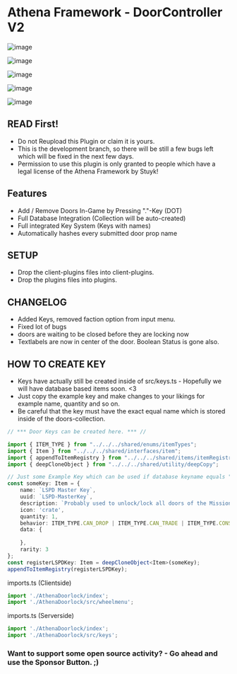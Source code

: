 # Athena Framework - DoorController V2
 
![image](https://user-images.githubusercontent.com/82890183/147381214-0e993fe0-1d9c-48dc-8751-65a46696c4d1.png)

![image](https://user-images.githubusercontent.com/82890183/147381524-93c23c14-1c1b-4ba7-8b8b-067a18921167.png)

![image](https://user-images.githubusercontent.com/82890183/147381220-b48ebfc4-b6a7-4759-b995-382c99c7c59b.png)

![image](https://user-images.githubusercontent.com/82890183/147381230-4340e69b-ce00-48c8-92ea-fec27845489d.png)

![image](https://user-images.githubusercontent.com/82890183/147381159-b57320c1-1f3a-495e-8055-bd5b3e8cf860.png)

## READ First!
- Do not Reupload this Plugin or claim it is yours.
- This is the development branch, so there will be still a few bugs left which will be fixed in the next few days.
- Permission to use this plugin is only granted to people which have a legal license of the Athena Framework by Stuyk!

## Features
* Add / Remove Doors In-Game by Pressing "."-Key (DOT)
* Full Database Integration (Collection will be auto-created)
* Full integrated Key System (Keys with names)
* Automatically hashes every submitted door prop name 

## SETUP

- Drop the client-plugins files into client-plugins.
- Drop the plugins files into plugins.

## CHANGELOG
- Added Keys, removed faction option from input menu.
- Fixed lot of bugs
- doors are waiting to be closed before they are locking now
- Textlabels are now in center of the door. Boolean Status is gone also.

## HOW TO CREATE KEY 
- Keys have actually still be created inside of src/keys.ts - Hopefully we will have database based items soon. <3
- Just copy the example key and make changes to your likings for example name, quantity and so on.
- Be careful that the key must have the exact equal name which is stored inside of the doors-collection.


```typescript
// *** Door Keys can be created here. *** //

import { ITEM_TYPE } from "../../../shared/enums/itemTypes";
import { Item } from "../../../shared/interfaces/item";
import { appendToItemRegistry } from "../../../shared/items/itemRegistry";
import { deepCloneObject } from "../../../shared/utility/deepCopy";

// Just some Example Key which can be used if database keyname equals "LSPD Master Key"
const someKey: Item = {
    name: `LSPD Master Key`,
    uuid: `LSPD-MasterKey`,
    description: `Probably used to unlock/lock all doors of the Mission Row Police Department.`,
    icon: 'crate',
    quantity: 1,
    behavior: ITEM_TYPE.CAN_DROP | ITEM_TYPE.CAN_TRADE | ITEM_TYPE.CONSUMABLE,
    data: {
        
    },
    rarity: 3
};
const registerLSPDKey: Item = deepCloneObject<Item>(someKey);
appendToItemRegistry(registerLSPDKey);
```

imports.ts (Clientside)
```typescript 
import './AthenaDoorlock/index';
import './AthenaDoorlock/src/wheelmenu';
```
imports.ts (Serverside)
```typescript
import './AthenaDoorlock/index';
import './AthenaDoorlock/src/keys';
```

### Want to support some open source activity? - Go ahead and use the Sponsor Button. ;)
